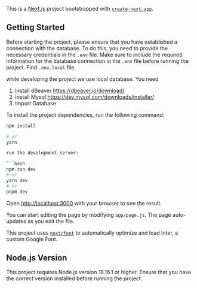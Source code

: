 This is a [Next.js](https://nextjs.org/) project bootstrapped with [`create-next-app`](https://github.com/vercel/next.js/tree/canary/packages/create-next-app).

## Getting Started

Before starting the project, please ensure that you have established a connection with the database. To do this, you need to provide the necessary credentials in the `.env` file. Make sure to include the required information for the database connection in the `.env` file before running the project. Find `.env.local` file.

while developing the project we use local database. You need

1. Install dBeaver https://dbeaver.io/download/
2. Install Mysql https://dev.mysql.com/downloads/installer/
3. Import Database

To install the project dependencies, run the following command:

````bash
npm install

# or
yarn

run the development server:

```bash
npm run dev
# or
yarn dev
# or
pnpm dev
````

Open [http://localhost:3000](http://localhost:3000) with your browser to see the result.

You can start editing the page by modifying `app/page.js`. The page auto-updates as you edit the file.

This project uses [`next/font`](https://nextjs.org/docs/basic-features/font-optimization) to automatically optimize and load Inter, a custom Google Font.

## Node.js Version

This project requires Node.js version 18.16.1 or higher. Ensure that you have the correct version installed before running the project.
